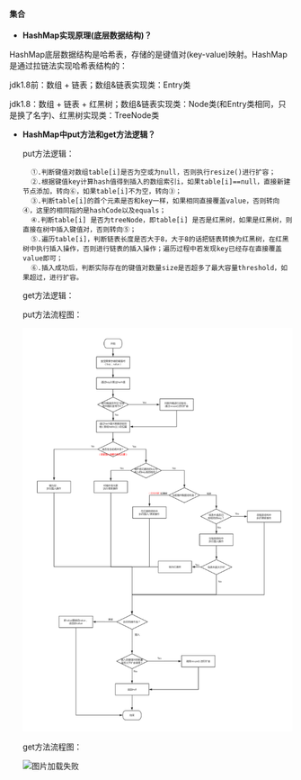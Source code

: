 #### 集合

- **HashMap实现原理(底层数据结构)？**

 HashMap底层数据结构是哈希表，存储的是键值对(key-value)映射。HashMap是通过拉链法实现哈希表结构的：
 
 jdk1.8前：数组 + 链表；数组&链表实现类：Entry类
 
 jdk1.8：数组 + 链表 + 红黑树；数组&链表实现类：Node类(和Entry类相同，只是换了名字)、红黑树实现类：TreeNode类
 
- **HashMap中put方法和get方法逻辑？**

	put方法逻辑：
	
		①.判断键值对数组table[i]是否为空或为null，否则执行resize()进行扩容；
		②.根据键值key计算hash值得到插入的数组索引i，如果table[i]==null，直接新建节点添加，转向⑥，如果table[i]不为空，转向③；
		③.判断table[i]的首个元素是否和key一样，如果相同直接覆盖value，否则转向④，这里的相同指的是hashCode以及equals；
		④.判断table[i] 是否为treeNode，即table[i] 是否是红黑树，如果是红黑树，则直接在树中插入键值对，否则转向⑤；
		⑤.遍历table[i]，判断链表长度是否大于8，大于8的话把链表转换为红黑树，在红黑树中执行插入操作，否则进行链表的插入操作；遍历过程中若发现key已经存在直接覆盖value即可；
		⑥.插入成功后，判断实际存在的键值对数量size是否超多了最大容量threshold，如果超过，进行扩容。
	
	get方法逻辑：

	put方法流程图：
	
	![图片加载失败](/Knowledge/其他文件/HashMap_put.jpg)
	
	get方法流程图：
	
	![图片加载失败](/Knowledge/其他文件/HashMap_get.jpg)
	
